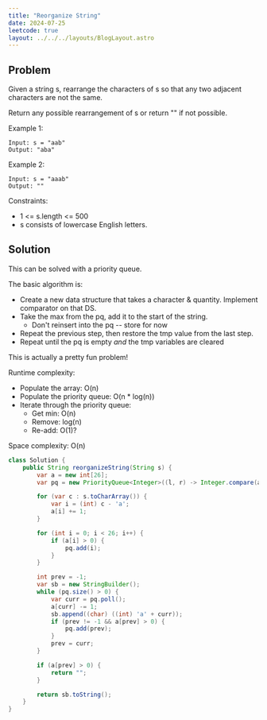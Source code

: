 ```yaml
---
title: "Reorganize String"
date: 2024-07-25
leetcode: true
layout: ../../../layouts/BlogLayout.astro
---
```


## Problem

Given a string s, rearrange the characters of s so that any two adjacent characters are not the same.

Return any possible rearrangement of s or return "" if not possible.

Example 1:

```text
Input: s = "aab"
Output: "aba"
```

Example 2:

```text
Input: s = "aaab"
Output: ""
```

Constraints:

- 1 <= s.length <= 500
- s consists of lowercase English letters.

## Solution

This can be solved with a priority queue.

The basic algorithm is:

- Create a new data structure that takes a character & quantity. Implement comparator on that DS.
- Take the max from the pq, add it to the start of the string.
  - Don't reinsert into the pq -- store for now
- Repeat the previous step, then restore the tmp value from the last step.
- Repeat until the pq is empty _and_ the tmp variables are cleared

This is actually a pretty fun problem!

Runtime complexity:

- Populate the array: O(n)
- Populate the priority queue: O(n \* log(n))
- Iterate through the priority queue:
  - Get min: O(n)
  - Remove: log(n)
  - Re-add: O(1)?

Space complexity: O(n)

```java
class Solution {
    public String reorganizeString(String s) {
        var a = new int[26];
        var pq = new PriorityQueue<Integer>((l, r) -> Integer.compare(a[r], a[l]));

        for (var c : s.toCharArray()) {
            var i = (int) c - 'a';
            a[i] += 1;
        }

        for (int i = 0; i < 26; i++) {
            if (a[i] > 0) {
                pq.add(i);
            }
        }

        int prev = -1;
        var sb = new StringBuilder();
        while (pq.size() > 0) {
            var curr = pq.poll();
            a[curr] -= 1;
            sb.append((char) ((int) 'a' + curr));
            if (prev != -1 && a[prev] > 0) {
                pq.add(prev);
            }
            prev = curr;
        }

        if (a[prev] > 0) {
            return "";
        }

        return sb.toString();
    }
}
```
